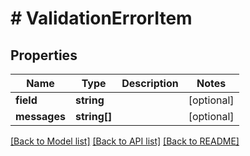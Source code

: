 # # ValidationErrorItem

## Properties

Name | Type | Description | Notes
------------ | ------------- | ------------- | -------------
**field** | **string** |  | [optional] 
**messages** | **string[]** |  | [optional] 

[[Back to Model list]](../../README.md#documentation-for-models) [[Back to API list]](../../README.md#documentation-for-api-endpoints) [[Back to README]](../../README.md)


